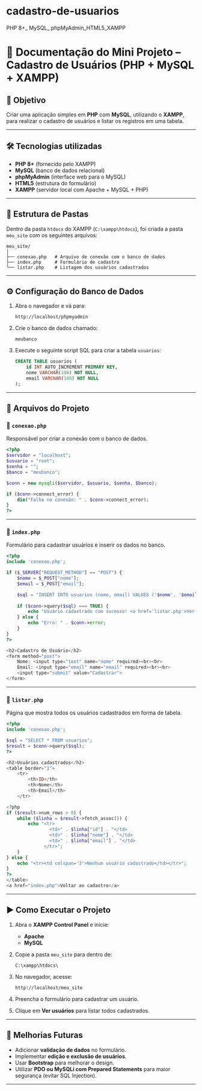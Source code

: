 # cadastro-de-usuarios
PHP 8+_ MySQL_ phpMyAdmin_HTML5_XAMPP

# 📘 Documentação do Mini Projeto – Cadastro de Usuários (PHP + MySQL + XAMPP)

## 📌 Objetivo

Criar uma aplicação simples em **PHP** com **MySQL**, utilizando o **XAMPP**, para realizar o cadastro de usuários e listar os registros em uma tabela.

---

## 🛠️ Tecnologias utilizadas

* **PHP 8+** (fornecido pelo XAMPP)
* **MySQL** (banco de dados relacional)
* **phpMyAdmin** (interface web para o MySQL)
* **HTML5** (estrutura do formulário)
* **XAMPP** (servidor local com Apache + MySQL + PHP)

---

## 📂 Estrutura de Pastas

Dentro da pasta `htdocs` do XAMPP (`C:\xampp\htdocs`), foi criada a pasta `meu_site` com os seguintes arquivos:

```
meu_site/
│
├── conexao.php   # Arquivo de conexão com o banco de dados
├── index.php     # Formulário de cadastro
└── listar.php    # Listagem dos usuários cadastrados
```

---

## ⚙️ Configuração do Banco de Dados

1. Abra o navegador e vá para:

   ```
   http://localhost/phpmyadmin
   ```
2. Crie o banco de dados chamado:

   ```
   meubanco
   ```
3. Execute o seguinte script SQL para criar a tabela `usuarios`:

   ```sql
   CREATE TABLE usuarios (
       id INT AUTO_INCREMENT PRIMARY KEY,
       nome VARCHAR(100) NOT NULL,
       email VARCHAR(100) NOT NULL
   );
   ```

---

## 📑 Arquivos do Projeto

### 🔹 `conexao.php`

Responsável por criar a conexão com o banco de dados.

```php
<?php
$servidor = "localhost";
$usuario = "root";
$senha = "";
$banco = "meubanco";

$conn = new mysqli($servidor, $usuario, $senha, $banco);

if ($conn->connect_error) {
    die("Falha na conexão: " . $conn->connect_error);
}
?>
```

---

### 🔹 `index.php`

Formulário para cadastrar usuários e inserir os dados no banco.

```php
<?php
include 'conexao.php';

if ($_SERVER["REQUEST_METHOD"] == "POST") {
    $nome = $_POST["nome"];
    $email = $_POST["email"];

    $sql = "INSERT INTO usuarios (nome, email) VALUES ('$nome', '$email')";
    
    if ($conn->query($sql) === TRUE) {
        echo "Usuário cadastrado com sucesso! <a href='listar.php'>Ver usuários</a>";
    } else {
        echo "Erro: " . $conn->error;
    }
}
?>

<h2>Cadastro de Usuário</h2>
<form method="post">
    Nome: <input type="text" name="nome" required><br><br>
    Email: <input type="email" name="email" required><br><br>
    <input type="submit" value="Cadastrar">
</form>
```

---

### 🔹 `listar.php`

Página que mostra todos os usuários cadastrados em forma de tabela.

```php
<?php
include 'conexao.php';

$sql = "SELECT * FROM usuarios";
$result = $conn->query($sql);
?>

<h2>Usuários cadastrados</h2>
<table border="1">
    <tr>
        <th>ID</th>
        <th>Nome</th>
        <th>Email</th>
    </tr>

<?php
if ($result->num_rows > 0) {
    while ($linha = $result->fetch_assoc()) {
        echo "<tr>
                <td>" . $linha["id"] . "</td>
                <td>" . $linha["nome"] . "</td>
                <td>" . $linha["email"] . "</td>
              </tr>";
    }
} else {
    echo "<tr><td colspan='3'>Nenhum usuário cadastrado</td></tr>";
}
?>
</table>
<a href="index.php">Voltar ao cadastro</a>
```

---

## ▶️ Como Executar o Projeto

1. Abra o **XAMPP Control Panel** e inicie:

   * **Apache**
   * **MySQL**
2. Copie a pasta `meu_site` para dentro de:

   ```
   C:\xampp\htdocs\
   ```
3. No navegador, acesse:

   ```
   http://localhost/meu_site
   ```
4. Preencha o formulário para cadastrar um usuário.
5. Clique em **Ver usuários** para listar todos cadastrados.

---

## 📌 Melhorias Futuras

* Adicionar **validação de dados** no formulário.
* Implementar **edição e exclusão de usuários**.
* Usar **Bootstrap** para melhorar o design.
* Utilizar **PDO ou MySQLi com Prepared Statements** para maior segurança (evitar SQL Injection).

---



